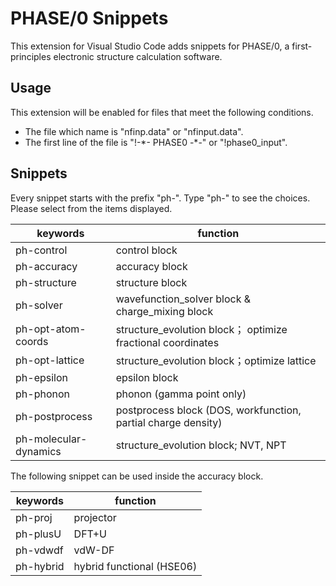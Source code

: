 # PHASE/0 Snippets

This extension for Visual Studio Code adds snippets for PHASE/0, a first-principles electronic structure calculation software.

## Usage

This extension will be enabled for files that meet the following conditions.

- The file which name is "nfinp.data" or "nfinput.data".
- The first line of the file is "!-\*- PHASE0 -\*-" or "!phase0_input".

## Snippets

Every snippet starts with the prefix "ph-".
Type "ph-" to see the choices.
Please select from the items displayed.

| keywords |  function |
| ---- | ---- |
| ph-control | control block |
| ph-accuracy | accuracy block |
| ph-structure | structure block |
| ph-solver | wavefunction_solver block & charge_mixing block |
| ph-opt-atom-coords | structure_evolution block； optimize fractional coordinates |
| ph-opt-lattice | structure_evolution block；optimize lattice |
| ph-epsilon | epsilon block |
| ph-phonon | phonon (gamma point only) |
| ph-postprocess | postprocess block (DOS, workfunction, partial charge density) |
| ph-molecular-dynamics  | structure_evolution block; NVT, NPT |

The following snippet can be used inside the accuracy block.

| keywords |  function |
| ---- | ---- |
| ph-proj | projector |
| ph-plusU | DFT+U |
| ph-vdwdf | vdW-DF |
| ph-hybrid | hybrid functional (HSE06) |
